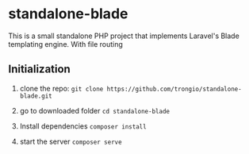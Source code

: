 # standalone-blade
 This is a small  standalone PHP project 
 that implements Laravel's Blade templating engine.
 With file routing

## Initialization

1) clone the repo:
`git clone https://github.com/trongio/standalone-blade.git`

2) go to downloaded folder
```cd standalone-blade```

3) Install dependencies
```composer install```

4) start the server
```composer serve```
